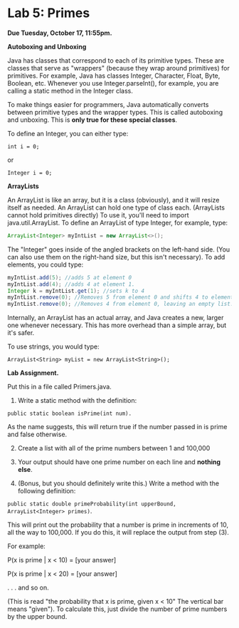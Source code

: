# Lab 5: Primes

**Due Tuesday, October 17, 11:55pm.**

**Autoboxing and Unboxing**

Java has classes that correspond to each of its primitive types.  These are classes that serve as "wrappers" (because they wrap around  primitives) for primitives. For example, Java has classes Integer,  Character, Float, Byte, Boolean, etc. Whenever you use  Integer.parseInt(), for example, you are calling a static method in the  Integer class.

To make things easier for programmers, Java automatically converts  between primitive types and the wrapper types. This is called  autoboxing and unboxing. This is **only true for these special classes**.

To define an Integer, you can either type:

`int i = 0;`

or 

`Integer i = 0;`

**ArrayLists**

An ArrayList is like an array, but it is a class (obviously), and it  will resize itself as needed. An ArrayList can hold one type of class  each. (ArrayLists cannot hold primitives directly) To use it, you'll  need to import java.util.ArrayList. To define an ArrayList of type Integer,  for example, type:

```java
ArrayList<Integer> myIntList = new ArrayList<>();
```



The "Integer" goes inside of the angled brackets on the left-hand  side. (You can also use them on the right-hand size, but this isn't  necessary).  To add elements, you could type:

```java
myIntList.add(5); //adds 5 at element 0
myIntList.add(4); //adds 4 at element 1.
Integer k = myIntList.get(1); //sets k to 4
myIntList.remove(0); //Removes 5 from element 0 and shifts 4 to element 0.
myIntList.remove(0); //Removes 4 from element 0, leaving an empty list.
```



Internally, an ArrayList has an actual array, and Java creates a new, larger one whenever necessary. This has more overhead than a simple  array, but it's safer.

 To use strings, you would type:

`ArrayList<String> myList = new ArrayList<String>();` 

**Lab Assignment.**

Put this in a file called Primers.java.

1. Write a static method with the definition:

`public static boolean isPrime(int num).`

As the name suggests, this will return true if the number passed in is prime and false otherwise.

2. Create a list with all of the prime numbers between 1 and 100,000

3. Your output should have one prime number on each line and **nothing else**.
4.  (Bonus, but you should definitely write this.) Write a method with the following definition:

`public static double primeProbability(int upperBound, ArrayList<Integer> primes)`.

This will print out the probability that a number is prime in  increments of 10, all the way to 100,000. If you do this, it will  replace the output from step (3).

For example:

P(x is prime | x < 10) = [your answer]

P(x is prime | x < 20) = [your answer]

. . . and so on.

(This is read "the probability that x is prime, given x <  10" The vertical bar means "given"). To calculate this, just divide  the number of prime numbers by the upper bound.

 